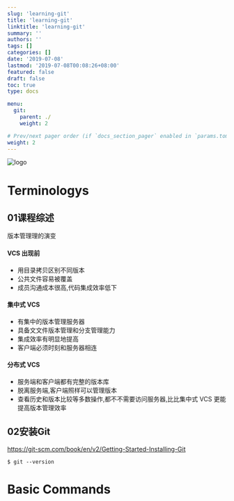 ```yaml
---
slug: 'learning-git'
title: 'learning-git'
linktitle: 'learning-git'
summary: ''
authors: ''
tags: []
categories: []
date: '2019-07-08'
lastmod: '2019-07-08T00:08:26+08:00'
featured: false
draft: false
toc: true
type: docs

menu:
  git:
    parent: ./
    weight: 2

# Prev/next pager order (if `docs_section_pager` enabled in `params.toml`)
weight: 2
---
```




![logo](/DATA/Lab/use-git/images/logo.png)





# Terminologys







## 01课程综述

版本管理理的演变

#### VCS 出现前

- 用目录拷贝区别不同版本
- 公共文件容易被覆盖
- 成员沟通成本很高,代码集成效率低下



#### 集中式 VCS

- 有集中的版本管理服务器
- 具备文文件版本管理和分支管理能力
- 集成效率有明显地提高
- 客户端必须时刻和服务器相连



#### 分布式 VCS

- 服务端和客户端都有完整的版本库
- 脱离服务端,客户端照样可以管理版本
- 查看历史和版本比较等多数操作,都不不需要访问服务器,比比集中式 VCS 更能提高版本管理效率





## 02安装Git

https://git-scm.com/book/en/v2/Getting-Started-Installing-Git

```
$ git --version
```







# Basic Commands




